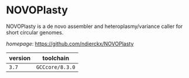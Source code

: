 # NOVOPlasty

NOVOPlasty is a de novo assembler and heteroplasmy/variance caller for short circular genomes.

*homepage*: <https://github.com/ndierckx/NOVOPlasty>

version | toolchain
--------|----------
``3.7`` | ``GCCcore/8.3.0``
